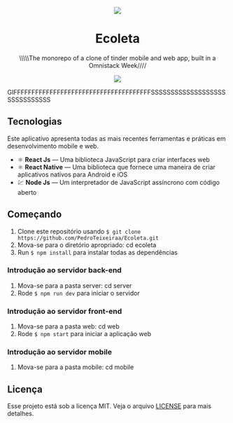 <p align=center>
<img src="https://user-images.githubusercontent.com/54821438/83463558-c2229880-a444-11ea-92df-2d737df447f6.jpg">
</p>
<h1 align=center>Ecoleta</h1>

<p align=center>\\\\\The monorepo of a clone of tinder mobile and web app, built in a Omnistack Week////</p>
<p align=center>
<img src="https://camo.githubusercontent.com/311762166ef25238116d3cadd22fcb6091edab98/68747470733a2f2f696d672e736869656c64732e696f2f62616467652f4c6963656e73652d4d49542d626c75652e737667">
</p>

GIFFFFFFFFFFFFFFFFFFFFFFFFFFFFFFFFFFFFFFSSSSSSSSSSSSSSSSSSSSSSSSSSSSSS

## Tecnologias

Este aplicativo apresenta todas as mais recentes ferramentas e práticas em desenvolvimento mobile e web.
-   ⚛️  **React Js**  — Uma biblioteca JavaScript para criar interfaces web
-   ⚛️  **React Native**  — Uma biblioteca que fornece uma maneira de criar aplicativos nativos para Android e iOS
-   💹  **Node Js**  — Um interpretador de JavaScript assíncrono com código aberto

## Começando
1. Clone este repositório usando `$ git clone https://github.com/PedroTeixeiraa/Ecoleta.git`
2. Mova-se para o diretório apropriado: cd ecoleta
3. Run `$ npm install` para instalar todas as dependências

### Introdução ao servidor back-end
1. Mova-se para a pasta server: cd server
3. Rode `$ npm run dev` para iniciar o servidor

### Introdução ao servidor front-end
1. Mova-se para a pasta web: cd web
2. Rode `$ npm start` para iniciar a aplicação web

### Introdução ao servidor mobile
1. Mova-se para a pasta mobile: cd mobile

## Licença
Esse projeto está sob a licença MIT. Veja o arquivo [LICENSE](https://github.com/Rocketseat/semana-omnistack-11/blob/master/LICENSE.md) para mais detalhes.
